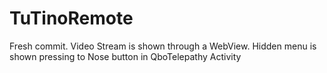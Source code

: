 # TuTinoRemote
Fresh commit. Video Stream is shown through a WebView. Hidden menu is shown pressing to Nose button in QboTelepathy Activity
